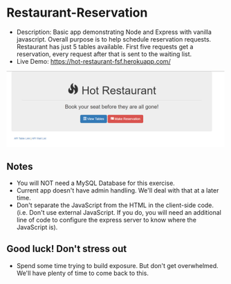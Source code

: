 # Restaurant-Reservation

* Description: Basic app demonstrating Node and Express with vanilla javascript. Overall purpose is to help schedule reservation requests. Restaurant has just 5 tables available. First five requests get a reservation, every request after that is sent to the waiting list.
* Live Demo: <https://hot-restaurant-fsf.herokuapp.com/>

![Hot Restaurant Image](Images/HotRestaurant.png)

## Notes

* You will NOT need a MySQL Database for this exercise.
* Current app doesn't have admin handling. We'll deal with that at a later time.
* Don't separate the JavaScript from the HTML in the client-side code. (i.e. Don't use external JavaScript. If you do, you will need an additional line of code to configure the express server to know where the JavaScript is).

## Good luck! Don't stress out

* Spend some time trying to build exposure. But don't get overwhelmed. We'll have plenty of time to come back to this.
